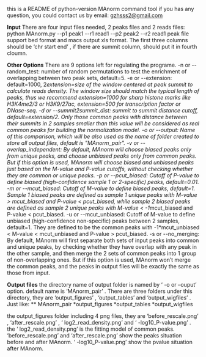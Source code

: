 this is a README of python-version MAnorm command tool
if you has any question, you could contact us by email: gzhsss2@gmail.com

**Input**
There are four input files needed, 2 peaks files and 2 reads files:
    python MAnorm.py --p1 peak1 --r1 read1 --p2 peak2 --r2 read1
peak file support bed format and macs output xls format. The first three columns
should be ‘chr start end’ , if there are summit column, should put it in fourth
cloumn.

**Other Options**
There are 9 options left for regulating the programe.
-n or --random_test: number of random permutations to test the enrichment of overlapping between two peak sets, default=5.
-e or --extension: default=1000, 2*extension=size of the window centered at peak summit to calculate reads density. The window size should match the typical length of peaks, thus we recommend extension=1000 for sharp histone marks like H3K4me2/3 or H3K9/27ac, extension=500 for transcription factor or DNase-seq.
-d or --summit2summit_dist: summit to summit distance cutoff,  default=extension/2. Only those common peaks with distance between their summits in 2 samples smaller than this value will be considered as real common peaks for building the normalization model.
-o or --output: Name of this comparison, which will be also used as the name of folder created to store all output files, default is "MAnorm_pair".
-v or --overlap_independent: By default, MAnorm will choose biased peaks only from unique peaks, and choose unbiased peaks only from common peaks. But if this option is used, MAnorm will choose biased and unbiased peaks just based on the M-value and P-value cutoffs, without checking whether they are common or unique peaks.
-p or --pcut_biased: Cutoff of P-value to define biased (high-confidence sample 1 or 2-specific) peaks, default=0.01.
-m or --mcut_biased: Cutoff of M-value to define biased peaks, default=1. Sample 1 biased peaks are defined as sample 1 unique peaks with M-value > mcut_biased and P-value < pcut_biased, while sample 2 biased peaks are defined as sample 2 unique peaks with M-value < -1*mcut_biased and P-value < pcut_biased.
-u or --mcut_unbiased: Cutoff of M-value to define unbiased (high-confidence non-specific) peaks between 2 samples, default=1. They are defined to be the common peaks with -1*mcut_unbiased < M-value < mcut_unbiased and P-value > pcut_biased.
-s or --no_merging: By default, MAnorm will first separate both sets of input peaks into common and unique peaks, by checking whether they have overlap with any peak in the other sample, and then merge the 2 sets of common peaks into 1 group of non-overlapping ones. But if this option is used, MAnorm won’t merge the common peaks, and the peaks in output files will be exactly the same as those from input.

**Output files**
the directory name of output folder is named by ‘ -o or –ouput’ option. default name
is ‘MAnorm_pair’ . There are three folders under this directory, they are
‘output_figures’ , ‘output_tables’ and ‘output_wigfiles’ . Just like:
** MAnorm_pair
    *output_figures
    *output_tables
    *output_wigfiles

the output_figures folder including 4 png files, they are ‘before_rescale.png’ , ‘after_rescale.png’ , ‘ log2_read_density.png’ and ‘ -log10_P-value.png’ . the ‘ log2_read_density.png’ is the fitting model of common peaks. ‘before_rescale.png’ and ‘after_rescale.png’ show the peaks situation before and after MAnorm. ‘ -log10_P-value.png’ show the pvalue situation after MAnorm.